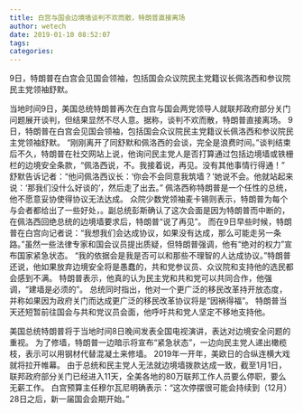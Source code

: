 ```yaml
---
title: 白宫与国会边境墙谈判不欢而散，特朗普直接离场
author: wetech
date: 2019-01-10 08:52:07
tags: 
categories: 
---
```

9日，特朗普在白宫会见国会领袖，包括国会众议院民主党籍议长佩洛西和参议院民主党领袖舒默。
<!-- more -->
当地时间9日，美国总统特朗普再次在白宫与国会两党领导人就联邦政府部分关门问题展开谈判，但结果显然不尽人意。据称，谈判不欢而散，特朗普直接离场。
9日，特朗普在白宫会见国会领袖，包括国会众议院民主党籍议长佩洛西和参议院民主党领袖舒默。
“刚刚离开了同舒默和佩洛西的会谈，完全是浪费时间。”谈判结束后不久，特朗普在社交网站上说，他询问民主党人是否打算通过包括边境墙或铁栅栏的边境安全条款，“佩洛西说，不。我接着说，再见。没有其他事情行得通！”
舒默告诉记者：“他问佩洛西议长：‘你会不会同意我筑墙？’她说不会。他就站起来说：‘那我们没什么好谈的’，然后走了出去。”
佩洛西称特朗普是一个任性的总统，他不愿意妥协使得协议无法达成。
众院少数党领袖麦卡锡则表示，特朗普为每个与会者都给出了一些好处，。副总统彭斯确认了这次会面是因为特朗普而中断的，在佩洛西回绝总统的边境墙要求后，特朗普“说了再见”。
而在9日早些时候，特朗普在白宫向记者说：“我想我们会达成协议，如果没有达成，那么可能走另一条路。”虽然一些法律专家和国会议员提出质疑，但特朗普强调，他有“绝对的权力”宣布国家紧急状态。
“我的依据会是我是否可以和那些不理智的人达成协议。”特朗普还说，他如果放弃边境安全将是愚蠢的，共和党参议员、众议院和支持他的选民都会感到不满。
特朗普表示，他真的认为民主党和共和党可以共同合作，他强调，“建墙是必须的”。
总统同时指出，他对一个更广泛的移民改革持开放态度，并称如果因为政府关门而达成更广泛的移民改革协议将是“因祸得福”。
特朗普当天还短暂前往国会与共和党议员会面，他呼吁共和党人坚定不移地支持他。
 
 
美国总统特朗普将于当地时间8日晚间发表全国电视演讲，表达对边境安全问题的重视。
为了修墙，特朗普一边暗示将宣布“紧急状态”，一边向民主党人递出橄榄枝，表示可以用钢材代替混凝土来修墙。
2019年一开年，美欧日的合纵连横大戏就将拉开帷幕。
由于总统和民主党人无法就边境墙拨款达成一致，截至1月1日，联邦政府部分关门已经进入11天，全美各地的80万联邦工作人员要么停职，要么无薪工作。
白宫预算主任穆尔瓦尼明确表示：“这次停摆很可能会持续到（12月）28日之后，新一届国会会期开始。”
